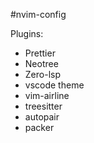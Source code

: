 #nvim-config


Plugins:

- Prettier
- Neotree
- Zero-lsp
- vscode theme
- vim-airline
- treesitter
- autopair
- packer

